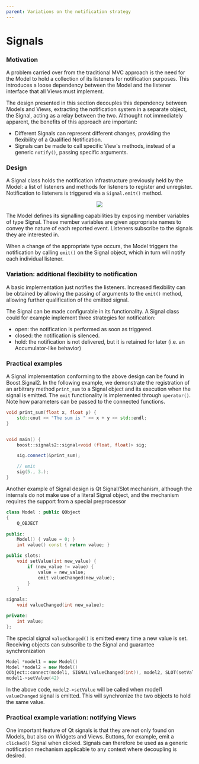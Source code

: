 ```yaml
---
parent: Variations on the notification strategy
---
```

<!--- Done -->
# Signals

### Motivation

A problem carried over from the traditional MVC approach is 
the need for the Model to hold a collection of its listeners
for notification purposes. This introduces a loose dependency 
between the Model and the listener interface that all Views 
must implement.

The design presented in this section decouples this dependency
between Models and Views, extracting the notification system in 
a separate object, the Signal, acting as a relay between the two. 
Althought not immediately apparent, the benefits of this approach 
are important: 

- Different Signals can represent different changes, providing the
  flexibility of a Qualified Notification.
- Signals can be made to call specific View's methods, instead of a
  generic ``notify()``, passing specific arguments.

### Design

A Signal class holds the notification infrastructure previously held by the Model:
a list of listeners and methods for listeners to register and unregister. 
Notification to listeners is triggered via a ``Signal.emit()`` method.

<p align="center">
    <img src="images/signal/signal.png" />
</p>

The Model defines its signalling capabilities by exposing member variables
of type Signal. These member variables are given appropriate names to convey
the nature of each reported event. Listeners subscribe to the signals
they are interested in.

When a change of the appropriate type occurs, the Model triggers the
notification by calling ``emit()`` on the Signal object, which in turn
will notify each individual listener.

### Variation: additional flexibility to notification

A basic implementation just notifies the listeners.  Increased flexibility can
be obtained by allowing the passing of arguments to the ``emit()`` method,
allowing further qualification of the emitted signal.

The Signal can be made configurable in its functionality.  A Signal class could
for example implement three strategies for notification:

- open: the notification is performed as soon as triggered.
- closed: the notification is silenced.
- hold: the notification is not delivered, but it is retained for later (i.e. an Accumulator-like behavior)

### Practical examples

A Signal implementation conforming to the above design can be found in Boost.Signal2. 
In the following example, we demonstrate the registration of an arbitrary method
``print_sum`` to a Signal object and its execution when the signal is emitted. 
The ``emit`` functionality is implemented through ``operator()``. Note how
parameters can be passed to the connected functions.

```c++
void print_sum(float x, float y) {
    std::cout << "The sum is " << x + y << std::endl;
}


void main() {
    boost::signals2::signal<void (float, float)> sig;

    sig.connect(&print_sum);

    // emit
    sig(5., 3.);
}
```

Another example of Signal design is Qt Signal/Slot mechanism, although the internals
do not make use of a literal Signal object, and the mechanism requires the support from
a special preprocessor

```c++
class Model : public QObject
{
    Q_OBJECT

public:
    Model() { value = 0; }
    int value() const { return value; }

public slots:
    void setValue(int new_value) {
        if (new_value != value) {
            value = new_value;
            emit valueChanged(new_value);
        }
    }

signals:
    void valueChanged(int new_value);

private:
    int value;
};
```

The special signal ``valueChanged()`` is emitted every time a new value is set. Receiving
objects can subscribe to the Signal and guarantee synchronization

```c++
Model *model1 = new Model()
Model *model2 = new Model()
QObject::connect(model1, SIGNAL(valueChanged(int)), model2, SLOT(setValue(int)))
model1->setValue(42)
```

In the above code, ``model2->setValue`` will be called when model1 ``valueChanged`` signal is
emitted. This will synchronize the two objects to hold the same value.


### Practical example variation: notifying Views

One important feature of Qt signals is that they are not only found on Models,
but also on Widgets and Views. Buttons, for example, emit a ``clicked()``
Signal when clicked. Signals can therefore be used as a generic notification
mechanism applicable to any context where decoupling is desired.
